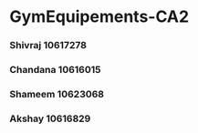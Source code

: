 # GymEquipements-CA2

### Shivraj 10617278
### Chandana 10616015
### Shameem 10623068
### Akshay 10616829
